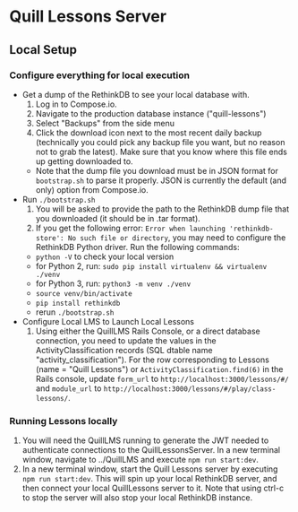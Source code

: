 # Quill Lessons Server

## Local Setup

### Configure everything for local execution

- Get a dump of the RethinkDB to see your local database with.
  1. Log in to Compose.io.
  2. Navigate to the production database instance ("quill-lessons")
  3. Select "Backups" from the side menu
  4. Click the download icon next to the most recent daily backup (technically you could pick any backup file you want, but no reason not to grab the latest). Make sure that you know where this file ends up getting downloaded to.
  - Note that the dump file you download must be in JSON format for `bootstrap.sh` to parse it properly. JSON is currently the default (and only) option from Compose.io.
- Run `./bootstrap.sh`
  1. You will be asked to provide the path to the RethinkDB dump file that you downloaded (it should be in .tar format).
  1. If you get the following error: `Error when launching 'rethinkdb-store': No such file or directory`, you may need to configure the RethinkDB Python driver. Run the following commands:
  - `python -V` to check your local version
  - for Python 2, run: `sudo pip install virtualenv && virtualenv ./venv`
  - for Python 3, run: `python3 -m venv ./venv`
  - `source venv/bin/activate`
  - `pip install rethinkdb`
  - rerun `./bootstrap.sh`
- Configure Local LMS to Launch Local Lessons
  1. Using either the QuillLMS Rails Console, or a direct database connection, you need to update the values in the ActivityClassification records (SQL dtable name "activity_classification"). For the row corresponding to Lessons (name = "Quill Lessons") or `ActivityClassification.find(6)` in the Rails console, update `form_url` to `http://localhost:3000/lessons/#/` and `module_url` to `http://localhost:3000/lessons/#/play/class-lessons/`.

### Running Lessons locally

1. You will need the QuillLMS running to generate the JWT needed to authenticate connections to the QuillLessonsServer. In a new terminal window, navigate to ../QuillLMS and execute `npm run start:dev`.
1. In a new terminal window, start the Quill Lessons server by executing `npm run start:dev`.  This will spin up your local RethinkDB server, and then connect your local QuillLessons server to it.  Note that using ctrl-c to stop the server will also stop your local RethinkDB instance.
